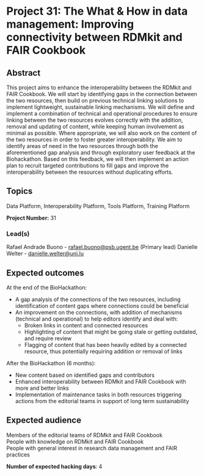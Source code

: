 # Project 31: The What & How in data management: Improving connectivity between RDMkit and FAIR Cookbook

## Abstract

This project aims to enhance the interoperability between the RDMkit and FAIR Cookbook. We will start by identifying gaps in the connection between the two resources, then build on previous technical linking solutions to implement lightweight, sustainable linking mechanisms. We will define and implement a combination of technical and operational procedures to ensure linking between the two resources evolves correctly with the addition, removal and updating of content, while keeping human involvement as minimal as possible.
Where appropriate, we will also work on the content of the two resources in order to foster greater interoperability. We aim to identify areas of need in the two resources through both the aforementioned gap analysis and through exploratory user feedback at the Biohackathon. Based on this feedback, we will then implement an action plan to recruit targeted contributions to fill gaps and improve the interoperability between the resources without duplicating efforts.

## Topics

Data Platform, Interoperability Platform, Tools Platform, Training Platform

**Project Number:** 31

### Lead(s)

Rafael Andrade Buono - rafael.buono@psb.ugent.be (Primary lead)
Danielle Welter - danielle.welter@uni.lu

## Expected outcomes

At the end of the BioHackathon:
- A gap analysis of the connections of the two resources, including identification of content gaps where connections could be beneficial
- An improvement on the connections, with addition of mechanisms (technical and operational) to help editors identify and deal with:
  - Broken links in content and connected resources
  - Highlighting of content that might be going stale or getting outdated, and require review
  - Flagging of content that has been heavily edited by a connected resource, thus potentially requiring addition or removal of links

After the BioHackathon (6 months):
- New content based on identified gaps and contributors
- Enhanced interoperability between RDMkit and FAIR Cookbook with more and better links
- Implementation of maintenance tasks in both resources triggering actions from the editorial teams in support of long term sustainability

## Expected audience

 Members of the editorial teams of RDMkit and FAIR Cookbook  
 People with knowledge on RDMkit and FAIR Cookbook  
 People with general interest in research data management and FAIR practices  

**Number of expected hacking days**: 4

